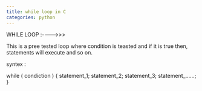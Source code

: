 ```yaml
---
title: while loop in C
categories: python
---
```


WHILE LOOP :----&gt;&gt;&gt;

This is a pree tested loop where condition is teasted and if it is true then,
statements will execute and so on.

syntex :

while ( condiction )
{
statement_1;
statement_2;
statement_3;
statement_......;
}